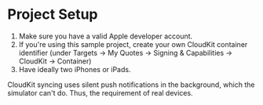 #  Project Setup

1. Make sure you have a valid Apple developer account.
2. If you're using this sample project, create your own CloudKit container identifier (under Targets -> My Quotes -> Signing & Capabilities -> CloudKit -> Container)
3. Have ideally two iPhones or iPads.

CloudKit syncing uses silent push notifications in the background, which the simulator can't do. Thus, the requirement of real devices.
